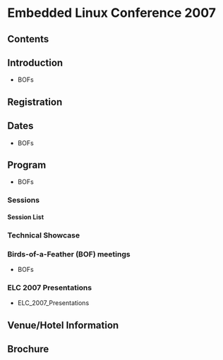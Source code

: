 # Embedded Linux Conference 2007
## Contents
## Introduction
* BOFs
## Registration
## Dates
* BOFs
## Program
* BOFs
### Sessions
#### Session List
### Technical Showcase
### Birds-of-a-Feather (BOF) meetings
* BOFs
### ELC 2007 Presentations
* ELC_2007_Presentations
## Venue/Hotel Information
## Brochure
